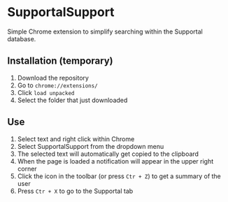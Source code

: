 # SupportalSupport
Simple Chrome extension to simplify searching within the Supportal database.

## Installation (temporary)
1. Download the repository
2. Go to `chrome://extensions/`
3. Click `load unpacked`
4. Select the folder that just downloaded

## Use
1. Select text and right click within Chrome
2. Select SupportalSupport from the dropdown menu
3. The selected text will automatically get copied to the clipboard
4. When the page is loaded a notification will appear in the upper right corner
5. Click the icon in the toolbar (or press `Ctr + Z`) to get a summary of the user
6. Press `Ctr + X` to go to the Supportal tab
